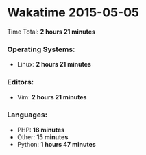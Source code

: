 # Wakatime 2015-05-05

Time Total: **2 hours 21 minutes**

### Operating Systems:
- Linux: **2 hours 21 minutes** 

### Editors:
- Vim: **2 hours 21 minutes** 

### Languages:
- PHP: **18 minutes** 
- Other: **15 minutes** 
- Python: **1 hours 47 minutes** 

